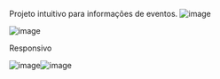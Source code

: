 Projeto intuitivo para informações de eventos. 
![image](https://github.com/Gabronx/MOSHROOMSESH/assets/102370008/263cf3bb-f6c9-4159-9117-13d653708390)

![image](https://github.com/Gabronx/MOSHROOMSESH/assets/102370008/fd756461-1112-45cd-aab8-4cb53de9f1fe)

Responsivo

![image](https://github.com/Gabronx/MOSHROOMSESH/assets/102370008/f0b4f626-4039-463e-bdbb-03e2ecd45ec6)![image](https://github.com/Gabronx/MOSHROOMSESH/assets/102370008/0b3844a2-0473-4e09-9314-5d29ae9cf440)

